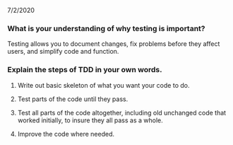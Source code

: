 7/2/2020

### What is your understanding of why testing is important?

Testing allows you to document changes, fix problems before they affect users, and simplify code and function.



### Explain the steps of TDD in your own words.

1. Write out basic skeleton of what you want your code to do.

2. Test parts of the code until they pass.

3. Test all parts of the code altogether, including old unchanged code that worked initially, to insure they all pass as a whole.

4. Improve the code where needed. 

